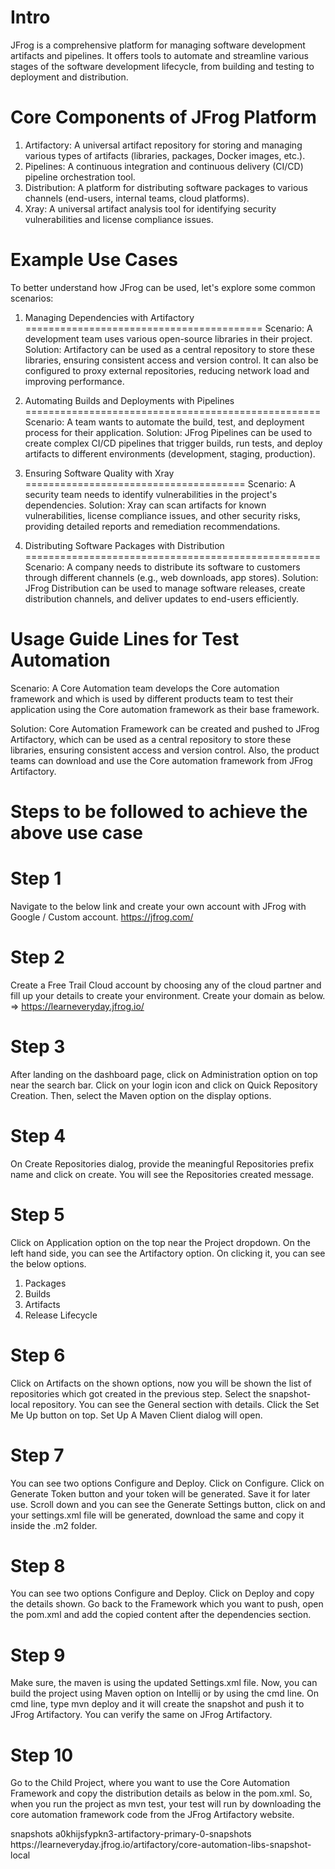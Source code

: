 Intro
=====
JFrog is a comprehensive platform for managing software development artifacts and pipelines. It offers tools to automate and streamline various
stages of the software development lifecycle, from building and testing to deployment and distribution.

Core Components of JFrog Platform
=================================
1. Artifactory: A universal artifact repository for storing and managing various types of artifacts (libraries, packages, Docker images, etc.).
2. Pipelines: A continuous integration and continuous delivery (CI/CD) pipeline orchestration tool.
3. Distribution: A platform for distributing software packages to various channels (end-users, internal teams, cloud platforms).
4. Xray: A universal artifact analysis tool for identifying security vulnerabilities and license compliance issues.

Example Use Cases
=================
To better understand how JFrog can be used, let's explore some common scenarios:

1. Managing Dependencies with Artifactory
=========================================
Scenario: A development team uses various open-source libraries in their project.
Solution: Artifactory can be used as a central repository to store these libraries, ensuring consistent access and version control. It can also be 
configured to proxy external repositories, reducing network load and improving performance.

2. Automating Builds and Deployments with Pipelines
===================================================
Scenario: A team wants to automate the build, test, and deployment process for their application.
Solution: JFrog Pipelines can be used to create complex CI/CD pipelines that trigger builds, run tests, and deploy artifacts to different environments
(development, staging, production).

3. Ensuring Software Quality with Xray
======================================
Scenario: A security team needs to identify vulnerabilities in the project's dependencies.
Solution: Xray can scan artifacts for known vulnerabilities, license compliance issues, and other security risks, providing detailed reports and 
remediation recommendations.

4. Distributing Software Packages with Distribution
===================================================
Scenario: A company needs to distribute its software to customers through different channels (e.g., web downloads, app stores).
Solution: JFrog Distribution can be used to manage software releases, create distribution channels, and deliver updates to end-users efficiently.

Usage Guide Lines for Test Automation
=====================================
Scenario: A Core Automation team develops the Core automation framework and which is used by different products team to test their application 
using the Core automation framework as their base framework.

Solution: Core Automation Framework can be created and pushed to JFrog Artifactory, which can be used as a central repository to store these 
libraries, ensuring consistent access and version control. Also, the product teams can download and use the Core automation framework from 
JFrog Artifactory.

Steps to be followed to achieve the above use case
==================================================
Step 1
======
Navigate to the below link and create your own account with JFrog with Google / Custom account.
https://jfrog.com/

Step 2
======
Create a Free Trail Cloud account by choosing any of the cloud partner and fill up your details to create your environment. Create your domain as 
below. => https://learneveryday.jfrog.io/

Step 3
======
After landing on the dashboard page, click on Administration option on top near the search bar. Click on your login icon and click on Quick Repository
Creation. Then, select the Maven option on the display options.

Step 4
======
On Create Repositories dialog, provide the meaningful Repositories prefix name and click on create. You will see the Repositories created message.

Step 5
======
Click on Application option on the top near the Project dropdown. On the left hand side, you can see the Artifactory option. On clicking it, you can
see the below options.
1. Packages
2. Builds
3. Artifacts
4. Release Lifecycle

Step 6
======
Click on Artifacts on the shown options, now you will be shown the list of repositories which got created in the previous step. Select the snapshot-local
repository. You can see the General section with details. Click the Set Me Up button on top. Set Up A Maven Client dialog will open.

Step 7
======
You can see two options Configure and Deploy. Click on Configure. Click on Generate Token button and your token will be generated. Save it for later use.
Scroll down and you can see the Generate Settings button, click on and your settings.xml file will be generated, download the same and copy it inside the
.m2 folder.

Step 8
======
You can see two options Configure and Deploy. Click on Deploy and copy the details shown. Go back to the Framework which you want to push, open the pom.xml
and add the copied content after the dependencies section.

Step 9
======
Make sure, the maven is using the updated Settings.xml file. Now, you can build the project using Maven option on Intellij or by using the cmd line. On 
cmd line, type mvn deploy and it will create the snapshot and push it to JFrog Artifactory. You can verify the same on JFrog Artifactory.

Step 10
=======
Go to the Child Project, where you want to use the Core Automation Framework and copy the distribution details as below in the pom.xml. So, when you run 
the project as mvn test, your test will run by downloading the core automation framework code from the JFrog Artifactory website.

<distributionManagement>
    <snapshotRepository>
        <id>snapshots</id>
        <name>a0khijsfypkn3-artifactory-primary-0-snapshots</name>
        <url>https://learneveryday.jfrog.io/artifactory/core-automation-libs-snapshot-local</url>
    </snapshotRepository>
</distributionManagement>
